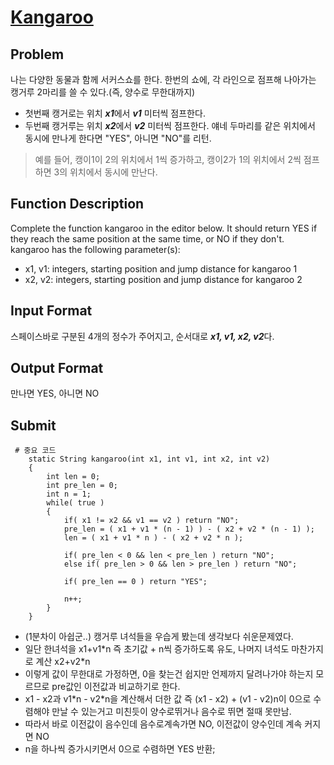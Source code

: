 # [Kangaroo]

## Problem
나는 다양한 동물과 함께 서커스쇼를 한다.
한번의 쇼에, 각 라인으로 점프해 나아가는 캥거루 2마리를 쓸 수 있다.(즉, 양수로 무한대까지)
- 첫번째 캥거로는 위치 ***x1***에서 ***v1*** 미터씩 점프한다.
- 두번째 캥거루는 위치 ***x2***에서 ***v2*** 미터씩 점프한다.
얘네 두마리를 같은 위치에서 동시에 만나게 한다면 "YES", 아니면 "NO"를 리턴.
> 예를 들어, 캥이1이 2의 위치에서 1씩 증가하고, 캥이2가 1의 위치에서 2씩 점프하면 3의 위치에서 동시에 만난다.

## Function Description
Complete the function kangaroo in the editor below. It should return YES if they reach the same position at the same time, or NO if they don't.
kangaroo has the following parameter(s):
- x1, v1: integers, starting position and jump distance for kangaroo 1
- x2, v2: integers, starting position and jump distance for kangaroo 2

## Input Format
스페이스바로 구분된 4개의 정수가 주어지고, 순서대로 ***x1, v1, x2, v2***다.

## Output Format
만나면 YES, 아니면 NO

## Submit
<pre><code> # 중요 코드
    static String kangaroo(int x1, int v1, int x2, int v2)
    {
        int len = 0;
        int pre_len = 0;
        int n = 1;
        while( true )
        {
            if( x1 != x2 && v1 == v2 ) return "NO";
            pre_len = ( x1 + v1 * (n - 1) ) - ( x2 + v2 * (n - 1) );
            len = ( x1 + v1 * n ) - ( x2 + v2 * n );

            if( pre_len < 0 && len < pre_len ) return "NO";
            else if( pre_len > 0 && len > pre_len ) return "NO";

            if( pre_len == 0 ) return "YES";

            n++;
        }
    }
</code></pre>
- (1분차이 아쉽군..) 캥거루 녀석들을 우습게 봤는데 생각보다 쉬운문제였다.
- 일단 한녀석을 x1+v1\*n 즉 초기값 + n씩 증가하도록 유도, 나머지 녀석도 마찬가지로 계산 x2+v2\*n
- 이렇게 값이 무한대로 가정하면, 0을 찾는건 쉽지만 언제까지 달려나가야 하는지 모르므로 pre값인 이전값과 비교하기로 한다.
- x1 - x2과 v1\*n - v2\*n을 계산해서 더한 값 즉 (x1 - x2) + (v1 - v2)n이 0으로 수렴해야 만날 수 있는거고 미친듯이 양수로뛰거나 음수로 뛰면 절때 못만남.
- 따라서 바로 이전값이 음수인데 음수로계속가면 NO, 이전값이 양수인데 계속 커지면 NO
- n을 하나씩 증가시키면서 0으로 수렴하면 YES 반환;

[Kangaroo]: https://www.hackerrank.com/challenges/kangaroo/problem
